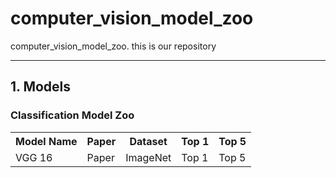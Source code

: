 # computer_vision_model_zoo
computer_vision_model_zoo.
this is our repository

---
## 1. Models
### Classification Model Zoo
<table>
    <tr>
        <th>Model Name</th>
        <th>Paper</th>
        <th>Dataset</th>
        <th>Top 1</th>
        <th>Top 5</th>
    </tr>
    <tr>
        <td>VGG 16</td><!-- Model Name !-->
        <td>Paper</td><!-- Paper !-->
        <td>ImageNet</td><!-- Dataset Link !-->
        <td>Top 1</td><!-- Top 1 Performance !-->
        <td>Top 5</td><!-- Top 5 Performance !-->
    </tr>
</table>